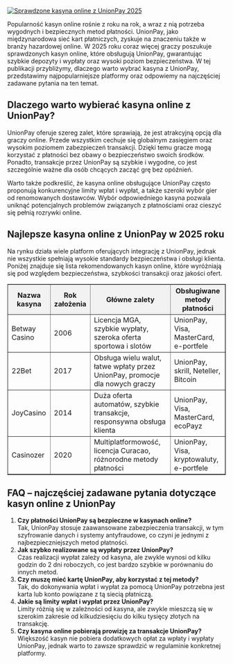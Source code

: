 [![Sprawdzone kasyna online z UnionPay 2025](https://123-caf.pages.dev/gitsignup.png)](https://vrmoo.ru/Bt82HjjY)

<div>     <p>Popularność kasyn online rośnie z roku na rok, a wraz z nią potrzeba wygodnych i bezpiecznych metod płatności. UnionPay, jako międzynarodowa sieć kart płatniczych, zyskuje na znaczeniu także w branży hazardowej online. W 2025 roku coraz więcej graczy poszukuje sprawdzonych kasyn online, które obsługują UnionPay, gwarantując szybkie depozyty i wypłaty oraz wysoki poziom bezpieczeństwa. W tej publikacji przybliżymy, dlaczego warto wybrać kasyna z UnionPay, przedstawimy najpopularniejsze platformy oraz odpowiemy na najczęściej zadawane pytania na ten temat.</p>    <h2>Dlaczego warto wybierać kasyna online z UnionPay?</h2>   <p>UnionPay oferuje szereg zalet, które sprawiają, że jest atrakcyjną opcją dla graczy online. Przede wszystkim cechuje się globalnym zasięgiem oraz wysokim poziomem zabezpieczeń transakcji. Dzięki temu gracze mogą korzystać z płatności bez obawy o bezpieczeństwo swoich środków. Ponadto, transakcje przez UnionPay są szybkie i wygodne, co jest szczególnie ważne dla osób chcących zacząć grę bez opóźnień.</p>   <p>Warto także podkreślić, że kasyna online obsługujące UnionPay często proponują konkurencyjne limity wpłat i wypłat, a także szeroki wybór gier od renomowanych dostawców. Wybór odpowiedniego kasyna pozwala uniknąć potencjalnych problemów związanych z płatnościami oraz cieszyć się pełnią rozrywki online.</p>      <h2>Najlepsze kasyna online z UnionPay w 2025 roku</h2>   <p>Na rynku działa wiele platform oferujących integrację z UnionPay, jednak nie wszystkie spełniają wysokie standardy bezpieczeństwa i obsługi klienta. Poniżej znajduje się lista rekomendowanych kasyn online, które wyróżniają się pod względem bezpieczeństwa, szybkości transakcji oraz jakości ofert.</p>    <table border="1" cellpadding="8" cellspacing="0" style="border-collapse: collapse; width: 100%; max-width: 700px;">     <thead>       <tr style="background-color: #f2f2f2;">         <th>Nazwa kasyna</th>         <th>Rok założenia</th>         <th>Główne zalety</th>         <th>Obsługiwane metody płatności</th>       </tr>     </thead>     <tbody>       <tr>         <td>Betway Casino</td>         <td>2006</td>         <td>Licencja MGA, szybkie wypłaty, szeroka oferta sportowa i slotów</td>         <td>UnionPay, Visa, MasterCard, e-portfele</td>       </tr>       <tr>         <td>22Bet</td>         <td>2017</td>         <td>Obsługa wielu walut, łatwe wpłaty przez UnionPay, promocje dla nowych graczy</td>         <td>UnionPay, skrill, Neteller, Bitcoin</td>       </tr>       <tr>         <td>JoyCasino</td>         <td>2014</td>         <td>Duża oferta automatów, szybkie transakcje, responsywna obsługa klienta</td>         <td>UnionPay, Visa, MasterCard, ecoPayz</td>       </tr>       <tr>         <td>Casinozer</td>         <td>2020</td>         <td>Multiplatformowość, licencja Curacao, różnorodne metody płatności</td>         <td>UnionPay, Visa, kryptowaluty, e-portfele</td>       </tr>     </tbody>   </table>    <h2>FAQ – najczęściej zadawane pytania dotyczące kasyn online z UnionPay</h2>   <ol>     <li><strong>Czy płatności UnionPay są bezpieczne w kasynach online?</strong><br>Tak, UnionPay stosuje zaawansowane zabezpieczenia transakcji, w tym szyfrowanie danych i systemy antyfraudowe, co czyni je jednymi z najbezpieczniejszych metod płatności.</li>     <li><strong>Jak szybko realizowane są wypłaty przez UnionPay?</strong><br>Czas realizacji wypłat zależy od kasyna, ale zwykle wynosi od kilku godzin do 2 dni roboczych, co jest bardzo szybkie w porównaniu do innych metod.</li>     <li><strong>Czy muszę mieć kartę UnionPay, aby korzystać z tej metody?</strong><br>Tak, do dokonywania wpłat i wypłat za pomocą UnionPay potrzebna jest karta lub konto powiązane z tą siecią płatniczą.</li>     <li><strong>Jakie są limity wpłat i wypłat przez UnionPay?</strong><br>Limity różnią się w zależności od kasyna, ale zwykle mieszczą się w szerokim zakresie od kilkudziesięciu do kilku tysięcy złotych na transakcję.</li>     <li><strong>Czy kasyna online pobierają prowizję za transakcje UnionPay?</strong><br>Większość kasyn nie pobiera dodatkowych opłat za wpłaty i wypłaty UnionPay, jednak warto to zawsze sprawdzić w regulaminie konkretnej platformy.</li>   </ol> </div>